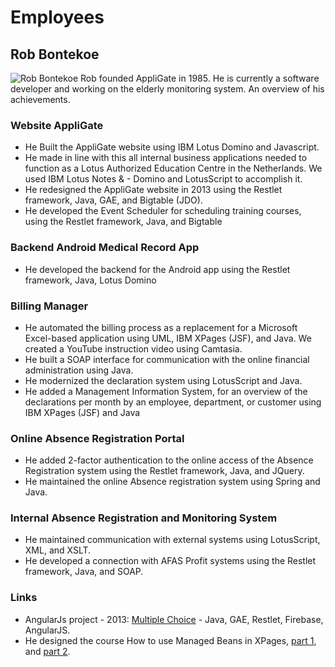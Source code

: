 # Employees

## Rob Bontekoe
![Rob Bontekoe](/rbontekoe.github.io/rob2.png)
Rob founded AppliGate in 1985. He is currently a software developer and working on the elderly monitoring system. An overview of his achievements.

### Website AppliGate
- He Built the AppliGate website using IBM Lotus Domino and Javascript.
- He made in line with this all internal business applications needed to function as a Lotus Authorized Education Centre in the Netherlands. We used IBM Lotus Notes & - Domino and LotusScript to accomplish it.
- He redesigned the AppliGate website in 2013 using the Restlet framework, Java, GAE, and Bigtable (JDO).
- He developed the Event Scheduler for scheduling training courses, using the Restlet framework, Java, and Bigtable

### Backend Android Medical Record App
- He developed the backend for the Android app using the Restlet framework, Java, Lotus Domino

### Billing Manager
- He automated the billing process as a replacement for a Microsoft Excel-based application using UML, IBM XPages (JSF), and Java. We created a YouTube instruction video using Camtasia.
- He built a SOAP interface for communication with the online financial administration using Java.
- He modernized the declaration system using LotusScript and Java.
- He added a Management Information System, for an overview of the declarations per month by an employee, department, or customer using IBM XPages (JSF) and Java

### Online Absence Registration Portal
- He added 2-factor authentication to the online access of the Absence Registration system using the Restlet framework, Java, and JQuery.
- He maintained the online Absence registration system using Spring and Java.

### Internal Absence Registration and Monitoring System
- He maintained communication with external systems using LotusScript, XML, and XSLT.
- He developed a connection with AFAS Profit systems using the Restlet framework, Java, and SOAP.

### Links
- AngularJs project - 2013: [Multiple Choice](http://appli-mc.appspot.com/#/home) - Java, GAE, Restlet, Firebase, AngularJS.
- He designed the course How to use Managed Beans in XPages, [part 1](https://docs.google.com/document/d/1XFXEmXH8KFcXEHcs2qvbWqOs_TqJWJ8Dbs9CMMKLszI/edit#heading=h.fhem26gny7bn), and [part 2](https://docs.google.com/document/d/1PHSvS9inu579YnuCJXbpsG8tday_yn64lTcIaUd0W9s/edit#heading=h.ftadc2vs6of5).
